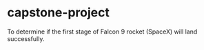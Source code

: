 # capstone-project
To determine if the first stage of Falcon 9 rocket (SpaceX) will land successfully.
